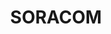 ---
layout: company
title: "SORACOM"
legal_name: "SORACOM, INC."
japanese_name: "株式会社ソラコム"
summary: "SORACOM is an IoT platform that provides a one-stop solution for IoT devices, communications, and applications needed to implement IoT. It has more than 20,000 customers in 140 countries and regions worldwide. SORACOM's IoT communication service, a major service on its platform, has surpassed 5 million contract lines within seven years since its launch. The service is widely used in various fields, including dynamic management, remote monitoring, social infrastructure, payment terminals, factory visualization, and primary industries such as agriculture, fishing, and livestock. It is also being incorporated into consumer products and services by startups, in addition to B2B applications."
industries: "IT & Telecommunications"
ipo_status: "Private company"
ipo_date: 
founding_date: 2015-03-01
founders: "Ken Tamagawa"
hq: "Sumitomo Fudosan Motoakasaka Bldg 1-5-12, Moto-akasaka, Minato-ku, Tokyo, Japan"
employees: "Around 100"
ticker_symbol: 
website: https://soracom.com/
wikipedia: 
twitter: SORACOM_PR
parent_company_name: N/A
parent_company_url: 
permalink: /companies/soracom
---